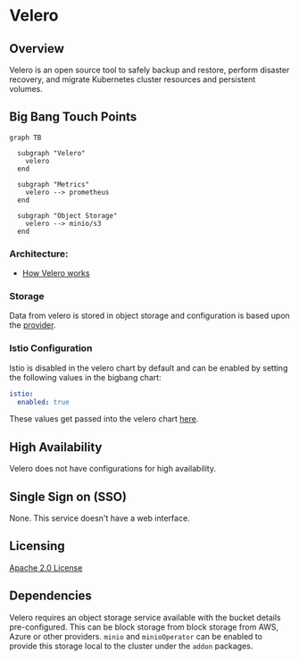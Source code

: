 # Velero

## Overview

Velero is an open source tool to safely backup and restore, perform disaster recovery, and migrate Kubernetes cluster resources and persistent volumes.

## Big Bang Touch Points

```mermaid
graph TB

  subgraph "Velero"
    velero
  end      

  subgraph "Metrics"
    velero --> prometheus
  end

  subgraph "Object Storage"
    velero --> minio/s3
  end
```

### Architecture: 
- [How Velero works](https://velero.io/docs/main/how-velero-works/)

### Storage

Data from velero is stored in object storage and configuration is based upon the [provider](https://repo1.dso.mil/platform-one/big-bang/apps/cluster-utilities/velero/-/blob/main/chart/values.yaml#L226). 

### Istio Configuration

Istio is disabled in the velero chart by default and can be enabled by setting the following values in the bigbang chart:

```yaml
istio:
  enabled: true
```

These values get passed into the velero chart [here](https://repo1.dso.mil/platform-one/big-bang/apps/cluster-utilities/velero/-/blob/main/chart/values.yaml#L477). 

## High Availability

Velero does not have configurations for high availability.

## Single Sign on (SSO)

None. This service doesn't have a web interface.

## Licensing

[Apache 2.0 License](https://github.com/vmware-tanzu/velero/blob/main/LICENSE)

## Dependencies

Velero requires an object storage service available with the bucket details pre-configured. This can be block storage from block storage from AWS, Azure or other providers. `minio` and `minioOperator` can be enabled to provide this storage local to the cluster under the `addon` packages.